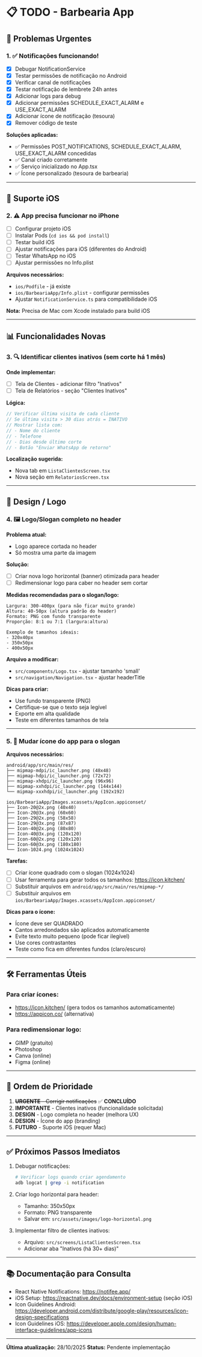 # 📋 TODO - Barbearia App

## 🚨 Problemas Urgentes

### 1. ✅ Notificações funcionando!
- [x] Debugar NotificationService
- [x] Testar permissões de notificação no Android
- [x] Verificar canal de notificações
- [x] Testar notificação de lembrete 24h antes
- [x] Adicionar logs para debug
- [x] Adicionar permissões SCHEDULE_EXACT_ALARM e USE_EXACT_ALARM
- [x] Adicionar ícone de notificação (tesoura)
- [x] Remover código de teste

**Soluções aplicadas:**
- ✅ Permissões POST_NOTIFICATIONS, SCHEDULE_EXACT_ALARM, USE_EXACT_ALARM concedidas
- ✅ Canal criado corretamente
- ✅ Serviço inicializado no App.tsx
- ✅ Ícone personalizado (tesoura de barbearia)

---

## 🍎 Suporte iOS

### 2. ⚠️ App precisa funcionar no iPhone
- [ ] Configurar projeto iOS
- [ ] Instalar Pods (`cd ios && pod install`)
- [ ] Testar build iOS
- [ ] Ajustar notificações para iOS (diferentes do Android)
- [ ] Testar WhatsApp no iOS
- [ ] Ajustar permissões no Info.plist

**Arquivos necessários:**
- `ios/Podfile` - já existe
- `ios/BarbeariaApp/Info.plist` - configurar permissões
- Ajustar `NotificationService.ts` para compatibilidade iOS

**Nota:** Precisa de Mac com Xcode instalado para build iOS

---

## 📊 Funcionalidades Novas

### 3. 🔍 Identificar clientes inativos (sem corte há 1 mês)

**Onde implementar:**
- [ ] Tela de Clientes - adicionar filtro "Inativos"
- [ ] Tela de Relatórios - seção "Clientes Inativos"

**Lógica:**
```typescript
// Verificar última visita de cada cliente
// Se última visita > 30 dias atrás = INATIVO
// Mostrar lista com:
// - Nome do cliente
// - Telefone
// - Dias desde último corte
// - Botão "Enviar WhatsApp de retorno"
```

**Localização sugerida:**
- Nova tab em `ListaClientesScreen.tsx`
- Nova seção em `RelatoriosScreen.tsx`

---

## 🎨 Design / Logo

### 4. 🖼️ Logo/Slogan completo no header

**Problema atual:**
- Logo aparece cortada no header
- Só mostra uma parte da imagem

**Solução:**
- [ ] Criar nova logo horizontal (banner) otimizada para header
- [ ] Redimensionar logo para caber no header sem cortar

**Medidas recomendadas para o slogan/logo:**
```
Largura: 300-400px (para não ficar muito grande)
Altura: 40-50px (altura padrão do header)
Formato: PNG com fundo transparente
Proporção: 8:1 ou 7:1 (largura:altura)

Exemplo de tamanhos ideais:
- 320x40px
- 350x50px
- 400x50px
```

**Arquivo a modificar:**
- `src/components/Logo.tsx` - ajustar tamanho 'small'
- `src/navigation/Navigation.tsx` - ajustar headerTitle

**Dicas para criar:**
- Use fundo transparente (PNG)
- Certifique-se que o texto seja legível
- Exporte em alta qualidade
- Teste em diferentes tamanhos de tela

---

### 5. 📱 Mudar ícone do app para o slogan

**Arquivos necessários:**
```
android/app/src/main/res/
├── mipmap-mdpi/ic_launcher.png (48x48)
├── mipmap-hdpi/ic_launcher.png (72x72)
├── mipmap-xhdpi/ic_launcher.png (96x96)
├── mipmap-xxhdpi/ic_launcher.png (144x144)
└── mipmap-xxxhdpi/ic_launcher.png (192x192)

ios/BarbeariaApp/Images.xcassets/AppIcon.appiconset/
├── Icon-20@2x.png (40x40)
├── Icon-20@3x.png (60x60)
├── Icon-29@2x.png (58x58)
├── Icon-29@3x.png (87x87)
├── Icon-40@2x.png (80x80)
├── Icon-40@3x.png (120x120)
├── Icon-60@2x.png (120x120)
├── Icon-60@3x.png (180x180)
└── Icon-1024.png (1024x1024)
```

**Tarefas:**
- [ ] Criar ícone quadrado com o slogan (1024x1024)
- [ ] Usar ferramenta para gerar todos os tamanhos: https://icon.kitchen/
- [ ] Substituir arquivos em `android/app/src/main/res/mipmap-*/`
- [ ] Substituir arquivos em `ios/BarbeariaApp/Images.xcassets/AppIcon.appiconset/`

**Dicas para o ícone:**
- Ícone deve ser QUADRADO
- Cantos arredondados são aplicados automaticamente
- Evite texto muito pequeno (pode ficar ilegível)
- Use cores contrastantes
- Teste como fica em diferentes fundos (claro/escuro)

---

## 🛠️ Ferramentas Úteis

### Para criar ícones:
- https://icon.kitchen/ (gera todos os tamanhos automaticamente)
- https://appicon.co/ (alternativa)

### Para redimensionar logo:
- GIMP (gratuito)
- Photoshop
- Canva (online)
- Figma (online)

---

## 📝 Ordem de Prioridade

1. ~~**URGENTE** - Corrigir notificações~~ ✅ **CONCLUÍDO**
2. **IMPORTANTE** - Clientes inativos (funcionalidade solicitada)
3. **DESIGN** - Logo completa no header (melhora UX)
4. **DESIGN** - Ícone do app (branding)
5. **FUTURO** - Suporte iOS (requer Mac)

---

## ✅ Próximos Passos Imediatos

1. Debugar notificações:
   ```bash
   # Verificar logs quando criar agendamento
   adb logcat | grep -i notification
   ```

2. Criar logo horizontal para header:
   - Tamanho: 350x50px
   - Formato: PNG transparente
   - Salvar em: `src/assets/images/logo-horizontal.png`

3. Implementar filtro de clientes inativos:
   - Arquivo: `src/screens/ListaClientesScreen.tsx`
   - Adicionar aba "Inativos (há 30+ dias)"

---

## 📚 Documentação para Consulta

- React Native Notifications: https://notifee.app/
- iOS Setup: https://reactnative.dev/docs/environment-setup (seção iOS)
- Icon Guidelines Android: https://developer.android.com/distribute/google-play/resources/icon-design-specifications
- Icon Guidelines iOS: https://developer.apple.com/design/human-interface-guidelines/app-icons

---

**Última atualização:** 28/10/2025
**Status:** Pendente implementação
